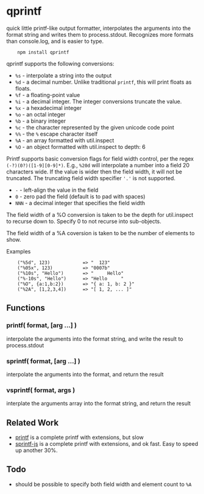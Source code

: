 qprintf
=======

quick little printf-like output formatter, interpolates the arguments into the
format string and writes them to process.stdout. Recognizes more formats than
console.log, and is easier to type.

        npm install qprintf

qprintf supports the following conversions:

- `%s` - interpolate a string into the output
- `%d` - a decimal number.  Unlike traditional `printf`, this will print floats as floats.
- `%f` - a floating-point value
- `%i` - a decimal integer.  The integer conversions truncate the value.
- `%x` - a hexadecimal integer
- `%o` - an octal integer
- `%b` - a binary integer
- `%c` - the character represented by the given unicode code point
- `%%` - the `%` escape character itself
- `%A` - an array formatted with util.inspect
- `%O` - an object formatted with util.inspect to depth: 6

Printf supports basic conversion flags for field width control, per the regex
`(-?)(0?)([1-9][0-9]*)`.  E.g., `%20d` will interpolate a number into a field
20 characters wide.  If the value is wider then the field width, it will not
be truncated.  The truncating field width specifier `'.'` is not supported.

- `-` - left-align the value in the field
- `0` - zero pad the field (default is to pad with spaces)
- `NNN` - a decimal integer that specifies the field width

The field width of a %O conversion is taken to be the depth for util.inspect
to recurse down to.  Specify 0 to not recurse into sub-objects.

The field width of a %A coversion is taken to be the number of elements to
show.

Examples

        ("%5d", 123)            => "  123"
        ("%05x", 123)           => "0007b"
        ("%10s", "Hello")       => "     Hello"
        ("%-10s", "Hello")      => "Hello     "
        ("%O", {a:1,b:2})       => "{ a: 1, b: 2 }"
        ("%2A", [1,2,3,4])      => "[ 1, 2, ... ]"

## Functions

### printf( format, [arg ...] )

interpolate the arguments into the format string, and write the result to
process.stdout

### sprintf( format, [arg ...] )

interpolate the arguments into the format, and return the result

### vsprintf( format, args )

interplate the arguments array into the format string, and return the result


## Related Work

- [printf](https://npmjs.org/package/printf) is a complete printf with extensions, but slow
- [sprintf-js](https://npmjs.org/package/sprintf-js) is a complete printf with extensions, and ok fast.  Easy to speed up another 30%.


## Todo

- should be possible to specify both field width and element count to `%A`

